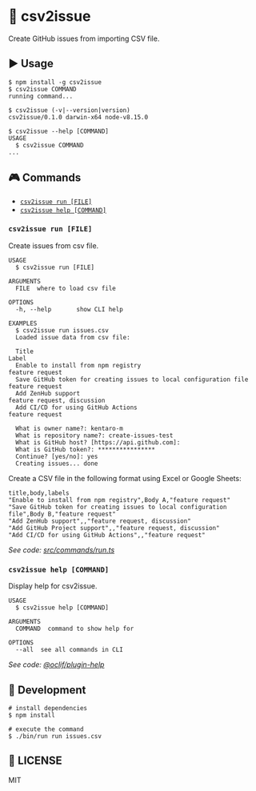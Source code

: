 :ticket: csv2issue
=========

Create GitHub issues from importing CSV file.

## :arrow_forward: Usage
<!-- usage -->
```sh-session
$ npm install -g csv2issue
$ csv2issue COMMAND
running command...

$ csv2issue (-v|--version|version)
csv2issue/0.1.0 darwin-x64 node-v8.15.0

$ csv2issue --help [COMMAND]
USAGE
  $ csv2issue COMMAND
...
```
<!-- usagestop -->

## :video_game: Commands
<!-- commands -->
* [`csv2issue run [FILE]`](#csv2issue-run-file)
* [`csv2issue help [COMMAND]`](#csv2issue-help-command)

### `csv2issue run [FILE]`

Create issues from csv file.

```
USAGE
  $ csv2issue run [FILE]

ARGUMENTS
  FILE  where to load csv file

OPTIONS
  -h, --help       show CLI help

EXAMPLES
  $ csv2issue run issues.csv
  Loaded issue data from csv file:

  Title                                                             Label
  Enable to install from npm registry                               feature request
  Save GitHub token for creating issues to local configuration file feature request
  Add ZenHub support                                                feature request, discussion
  Add CI/CD for using GitHub Actions                                feature request

  What is owner name?: kentaro-m
  What is repository name?: create-issues-test
  What is GitHub host? [https://api.github.com]:
  What is GitHub token?: ****************
  Continue? [yes/no]: yes
  Creating issues... done
```

Create a CSV file in the following format using Excel or Google Sheets:
```csv
title,body,labels
"Enable to install from npm registry",Body A,"feature request"
"Save GitHub token for creating issues to local configuration file",Body B,"feature request"
"Add ZenHub support",,"feature request, discussion"
"Add GitHub Project support",,"feature request, discussion"
"Add CI/CD for using GitHub Actions",,"feature request"
```

_See code: [src/commands/run.ts](https://github.com/csv2issue/csv2issue/blob/v0.1.0/src/commands/run.ts)_

### `csv2issue help [COMMAND]`

Display help for csv2issue.

```
USAGE
  $ csv2issue help [COMMAND]

ARGUMENTS
  COMMAND  command to show help for

OPTIONS
  --all  see all commands in CLI
```

_See code: [@oclif/plugin-help](https://github.com/oclif/plugin-help/blob/v2.1.6/src/commands/help.ts)_
<!-- commandsstop -->

## :construction_worker: Development
```
# install dependencies
$ npm install

# execute the command
$ ./bin/run run issues.csv
```

## :memo: LICENSE
MIT
